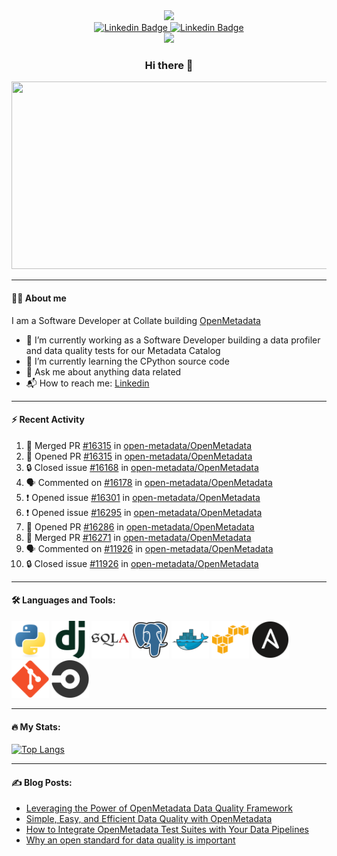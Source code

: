 <div id="header" align="center">
  <img src="https://media.giphy.com/media/5eLDrEaRGHegx2FeF2/giphy.gif" width="100"/>
</div>
<div id="badges" align="center">
  <a href="https://www.linkedin.com/in/teddycrepineau/">
    <img src="https://shields.io/badge/Linkedin-blue?logo=linkedin&logoColor=white&style=for-the-badge" alt="Linkedin Badge"/>
  </a>
  <a href="https://medium.com/@teddycrpineau">
    <img src="https://shields.io/badge/Medium-black?logo=medium&logoColor=white&style=for-the-badge" alt="Linkedin Badge"/>
  </a>
</div>
<div align="center">
  <img src="https://komarev.com/ghpvc/?username=TeddyCr&color=blue&style=flat-square" />
</div>

<h3 align="center">
Hi there 👋
</h3>
<div align="center">
  <img src="https://media.giphy.com/media/L8K62iTDkzGX6/giphy.gif" width="600" height="300"/>
</div>

---

#### :technologist: About me
I am a Software Developer at Collate building <a href="https://open-metadata.org"/>OpenMetadata</a>
- 🔭 I’m currently working as a Software Developer building a data profiler and data quality tests for our Metadata Catalog
- 🐍 I’m currently learning the CPython source code
- 💬 Ask me about anything data related
- 📬 How to reach me: [Linkedin](https://shields.io/badge/Linkedin-blue?logo=linkedin&logoColor=white&style=for-the-badge)

---

#### ⚡️ Recent Activity
<!--START_SECTION:activity-->
1. 🎉 Merged PR [#16315](https://github.com/open-metadata/OpenMetadata/pull/16315) in [open-metadata/OpenMetadata](https://github.com/open-metadata/OpenMetadata)
2. 💪 Opened PR [#16315](https://github.com/open-metadata/OpenMetadata/pull/16315) in [open-metadata/OpenMetadata](https://github.com/open-metadata/OpenMetadata)
3. 🔒 Closed issue [#16168](https://github.com/open-metadata/OpenMetadata/issues/16168) in [open-metadata/OpenMetadata](https://github.com/open-metadata/OpenMetadata)
4. 🗣 Commented on [#16178](https://github.com/open-metadata/OpenMetadata/issues/16178#issuecomment-2114975327) in [open-metadata/OpenMetadata](https://github.com/open-metadata/OpenMetadata)
5. ❗ Opened issue [#16301](https://github.com/open-metadata/OpenMetadata/issues/16301) in [open-metadata/OpenMetadata](https://github.com/open-metadata/OpenMetadata)
6. ❗ Opened issue [#16295](https://github.com/open-metadata/OpenMetadata/issues/16295) in [open-metadata/OpenMetadata](https://github.com/open-metadata/OpenMetadata)
7. 💪 Opened PR [#16286](https://github.com/open-metadata/OpenMetadata/pull/16286) in [open-metadata/OpenMetadata](https://github.com/open-metadata/OpenMetadata)
8. 🎉 Merged PR [#16271](https://github.com/open-metadata/OpenMetadata/pull/16271) in [open-metadata/OpenMetadata](https://github.com/open-metadata/OpenMetadata)
9. 🗣 Commented on [#11926](https://github.com/open-metadata/OpenMetadata/issues/11926#issuecomment-2112853977) in [open-metadata/OpenMetadata](https://github.com/open-metadata/OpenMetadata)
10. 🔒 Closed issue [#11926](https://github.com/open-metadata/OpenMetadata/issues/11926) in [open-metadata/OpenMetadata](https://github.com/open-metadata/OpenMetadata)
<!--END_SECTION:activity-->

---

#### :hammer_and_wrench: Languages and Tools:
<div>
   <img src="https://github.com/devicons/devicon/blob/master/icons/python/python-original.svg" width="60" height="60"/>
   <img src="https://github.com/devicons/devicon/blob/master/icons/django/django-plain.svg" width="60" height="60"/>
   <img src="https://github.com/devicons/devicon/blob/master/icons/sqlalchemy/sqlalchemy-original.svg" width="60" height="60"/>
   <img src="https://github.com/devicons/devicon/blob/master/icons/postgresql/postgresql-original.svg" width="60" height="60"/>
   <img src="https://github.com/devicons/devicon/blob/master/icons/docker/docker-original.svg" width="60" height="60"/>
   <img src="https://github.com/devicons/devicon/blob/master/icons/amazonwebservices/amazonwebservices-original.svg" width="60" height="60"/>
   <img src="https://github.com/devicons/devicon/blob/master/icons/ansible/ansible-original.svg" width="60" height="60"/>
   <img src="https://github.com/devicons/devicon/blob/master/icons/git/git-original.svg" width="60" height="60"/>
   <img src="https://github.com/devicons/devicon/blob/master/icons/circleci/circleci-plain.svg" width="60" height="60"/>
</div>

---

#### 🔥 My Stats:
[![Top Langs](https://github-readme-stats.vercel.app/api/top-langs/?username=TeddyCr&layout=compact&hide=javascript,html,css)](https://github.com/anuraghazra/github-readme-stats)

---

#### ✍️ Blog Posts:
<!-- BLOG-POST-LIST:START -->
- [Leveraging the Power of OpenMetadata Data Quality Framework](https://blog.open-metadata.org/leveraging-the-power-of-openmetadata-data-quality-framework-385ba2d8eaf?source=rss-16e0670af08f------2)
- [Simple, Easy, and Efficient Data Quality with OpenMetadata](https://blog.open-metadata.org/simple-easy-and-efficient-data-quality-with-openmetadata-1c4e7d329364?source=rss-16e0670af08f------2)
- [How to Integrate OpenMetadata Test Suites with Your Data Pipelines](https://blog.open-metadata.org/how-to-integrate-openmetadata-test-suites-with-your-data-pipelines-d83fb55fa494?source=rss-16e0670af08f------2)
- [Why an open standard for data quality is important](https://blog.open-metadata.org/why-are-we-building-a-data-quality-standard-1753fae87259?source=rss-16e0670af08f------2)
<!-- BLOG-POST-LIST:END -->
